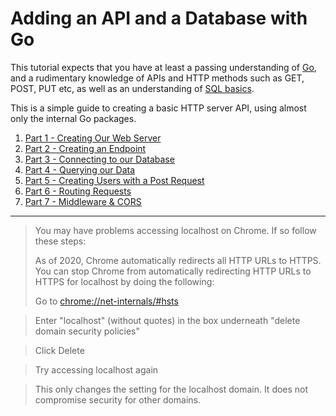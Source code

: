 # Adding an API and a Database with Go

This tutorial expects that you have at least a passing understanding of [Go](https://github.com/bjssacademy/goinaday/blob/main/readme.md), and a rudimentary knowledge of APIs and HTTP methods such as GET, POST, PUT etc, as well as an understanding of [SQL basics](https://github.com/bjssacademy/fundamentals-sql/tree/main?tab=readme-ov-file#sql-basics).

This is a simple guide to creating a basic HTTP server API, using almost only the internal Go packages.

1. [Part 1 - Creating Our Web Server](/Part1/creating_our_webserver.md)
2. [Part 2 - Creating an Endpoint](/Part2/users_endpoint.md)
3. [Part 3 - Connecting to our Database](/Part3/connecting_to_a_database.md)
4. [Part 4 - Querying our Data](/Part4/querying_our_db.md)
5. [Part 5 - Creating Users with a Post Request](/Part5/posting_and_creating.md)
6. [Part 6 - Routing Requests](/Part6/multiplexing.md)
7. [Part 7 - Middleware & CORS](/Part7/middleware_and_cross_origin_requests.md)

---

> You may have problems accessing localhost on Chrome. If so follow these steps:
>
> As of 2020, Chrome automatically redirects all HTTP URLs to HTTPS. You can stop Chrome from automatically redirecting HTTP URLs to HTTPS for localhost by doing the following:
>
> Go to [chrome://net-internals/#hsts](chrome://net-internals/#hsts)

> Enter "localhost" (without quotes) in the box underneath "delete domain security policies"

> Click Delete

> Try accessing localhost again

> This only changes the setting for the localhost domain. It does not compromise security for other domains.
